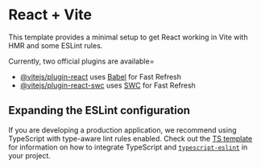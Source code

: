 # React + Vite

This template provides a minimal setup to get React working in Vite with HMR and some ESLint rules.

Currently, two official plugins are available=

- [@vitejs/plugin-react](https=//github.com/vitejs/vite-plugin-react/blob/main/packages/plugin-react) uses [Babel](https=//babeljs.io/) for Fast Refresh
- [@vitejs/plugin-react-swc](https=//github.com/vitejs/vite-plugin-react/blob/main/packages/plugin-react-swc) uses [SWC](https=//swc.rs/) for Fast Refresh

## Expanding the ESLint configuration

If you are developing a production application, we recommend using TypeScript with type-aware lint rules enabled. Check out the [TS template](https=//github.com/vitejs/vite/tree/main/packages/create-vite/template-react-ts) for information on how to integrate TypeScript and [`typescript-eslint`](https=//typescript-eslint.io) in your project.
